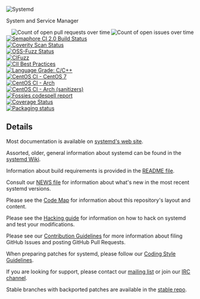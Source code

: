 ![Systemd](http://brand.systemd.io/assets/page-logo.png)

System and Service Manager

<a href="https://in.waw.pl/systemd-github-state/systemd-systemd-issues.svg"><img align="right" src="https://in.waw.pl/systemd-github-state/systemd-systemd-issues-small.svg" alt="Count of open issues over time"></a>
<a href="https://in.waw.pl/systemd-github-state/systemd-systemd-pull-requests.svg"><img align="right" src="https://in.waw.pl/systemd-github-state/systemd-systemd-pull-requests-small.svg" alt="Count of open pull requests over time"></a>
[![Semaphore CI 2.0 Build Status](https://the-real-systemd.semaphoreci.com/badges/systemd/branches/main.svg?style=shields)](https://the-real-systemd.semaphoreci.com/projects/systemd)<br/>
[![Coverity Scan Status](https://scan.coverity.com/projects/350/badge.svg)](https://scan.coverity.com/projects/350)<br/>
[![OSS-Fuzz Status](https://oss-fuzz-build-logs.storage.googleapis.com/badges/systemd.svg)](https://oss-fuzz-build-logs.storage.googleapis.com/index.html#systemd)<br/>
[![CIFuzz](https://github.com/systemd/systemd/workflows/CIFuzz/badge.svg)](https://github.com/systemd/systemd/actions)<br/>
[![CII Best Practices](https://bestpractices.coreinfrastructure.org/projects/1369/badge)](https://bestpractices.coreinfrastructure.org/projects/1369)<br/>
[![Language Grade: C/C++](https://img.shields.io/lgtm/grade/cpp/g/systemd/systemd.svg?logo=lgtm&logoWidth=18)](https://lgtm.com/projects/g/systemd/systemd/context:cpp)<br/>
[![CentOS CI - CentOS 7](https://jenkins-systemd.apps.ocp.ci.centos.org/buildStatus/icon?subject=CentOS%20CI%20-%20CentOS%207&job=upstream-centos7)](https://jenkins-systemd.apps.ocp.ci.centos.org/job/upstream-centos7/)<br/>
[![CentOS CI - Arch](https://jenkins-systemd.apps.ocp.ci.centos.org/buildStatus/icon?subject=CentOS%20CI%20-%20Arch&job=upstream-vagrant-archlinux)](https://jenkins-systemd.apps.ocp.ci.centos.org/job/upstream-vagrant-archlinux/)<br/>
[![CentOS CI - Arch (sanitizers)](https://jenkins-systemd.apps.ocp.ci.centos.org/buildStatus/icon?subject=CentOS%20CI%20-%20Arch%20(sanitizers)&job=upstream-vagrant-archlinux-sanitizers)](https://jenkins-systemd.apps.ocp.ci.centos.org/job/upstream-vagrant-archlinux-sanitizers/)<br/>
[![Fossies codespell report](https://fossies.org/linux/test/systemd-main.tar.gz/codespell.svg)](https://fossies.org/linux/test/systemd-main.tar.gz/codespell.html)</br>
[![Coverage Status](https://coveralls.io/repos/github/systemd/systemd/badge.svg?branch=main)](https://coveralls.io/github/systemd/systemd?branch=main)</br>
[![Packaging status](https://repology.org/badge/tiny-repos/systemd.svg)](https://repology.org/project/systemd/versions)

## Details

Most documentation is available on [systemd's web site](https://systemd.io/).

Assorted, older, general information about systemd can be found in the [systemd Wiki](https://www.freedesktop.org/wiki/Software/systemd).

Information about build requirements is provided in the [README file](README).

Consult our [NEWS file](NEWS) for information about what's new in the most recent systemd versions.

Please see the [Code Map](docs/ARCHITECTURE.md) for information about this repository's layout and content.

Please see the [Hacking guide](docs/HACKING.md) for information on how to hack on systemd and test your modifications.

Please see our [Contribution Guidelines](docs/CONTRIBUTING.md) for more information about filing GitHub Issues and posting GitHub Pull Requests.

When preparing patches for systemd, please follow our [Coding Style Guidelines](docs/CODING_STYLE.md).

If you are looking for support, please contact our [mailing list](https://lists.freedesktop.org/mailman/listinfo/systemd-devel) or join our [IRC channel](irc://irc.libera.chat/%23systemd).

Stable branches with backported patches are available in the [stable repo](https://github.com/systemd/systemd-stable).

